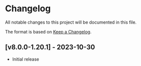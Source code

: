 # Changelog
All notable changes to this project will be documented in this file.

The format is based on [Keep a Changelog].

## [v8.0.0-1.20.1] - 2023-10-30
- Initial release

[Keep a Changelog]: https://keepachangelog.com/en/1.0.0/
